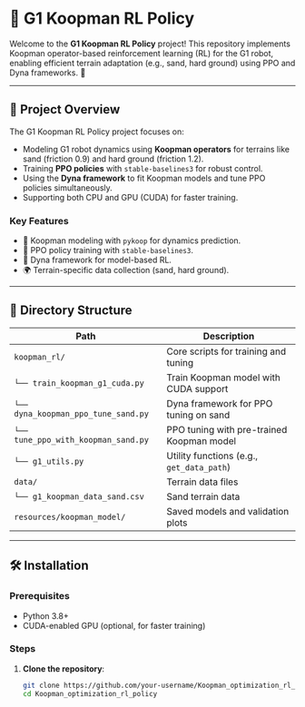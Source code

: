 # 🚀 G1 Koopman RL Policy

Welcome to the **G1 Koopman RL Policy** project! This repository implements Koopman operator-based reinforcement learning (RL) for the G1 robot, enabling efficient terrain adaptation (e.g., sand, hard ground) using PPO and Dyna frameworks. 🌟

---

## 🎯 Project Overview

The G1 Koopman RL Policy project focuses on:
- Modeling G1 robot dynamics using **Koopman operators** for terrains like sand (friction 0.9) and hard ground (friction 1.2).
- Training **PPO policies** with `stable-baselines3` for robust control.
- Using the **Dyna framework** to fit Koopman models and tune PPO policies simultaneously.
- Supporting both CPU and GPU (CUDA) for faster training.

### Key Features
- 🧠 Koopman modeling with `pykoop` for dynamics prediction.
- 🤖 PPO policy training with `stable-baselines3`.
- 🔄 Dyna framework for model-based RL.
- 🌍 Terrain-specific data collection (sand, hard ground).

---

## 📂 Directory Structure

| Path                          | Description                       |
|-------------------------------|-----------------------------------|
| `koopman_rl/`                | Core scripts for training and tuning |
| `└── train_koopman_g1_cuda.py` | Train Koopman model with CUDA support |
| `└── dyna_koopman_ppo_tune_sand.py` | Dyna framework for PPO tuning on sand |
| `└── tune_ppo_with_koopman_sand.py` | PPO tuning with pre-trained Koopman model |
| `└── g1_utils.py`            | Utility functions (e.g., `get_data_path`) |
| `data/`                      | Terrain data files               |
| `└── g1_koopman_data_sand.csv` | Sand terrain data               |
| `resources/koopman_model/`   | Saved models and validation plots |

---

## 🛠️ Installation

### Prerequisites
- Python 3.8+
- CUDA-enabled GPU (optional, for faster training)

### Steps
1. **Clone the repository**:
   ```bash
   git clone https://github.com/your-username/Koopman_optimization_rl_policy.git
   cd Koopman_optimization_rl_policy
